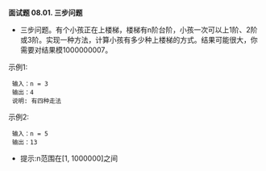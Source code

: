 **面试题 08.01. 三步问题**
- 三步问题。有个小孩正在上楼梯，楼梯有n阶台阶，小孩一次可以上1阶、2阶或3阶。实现一种方法，计算小孩有多少种上楼梯的方式。结果可能很大，你需要对结果模1000000007。

示例1:
```
 输入：n = 3 
 输出：4
 说明: 有四种走法
```
示例2:
```
 输入：n = 5
 输出：13
```
- 提示:n范围在[1, 1000000]之间